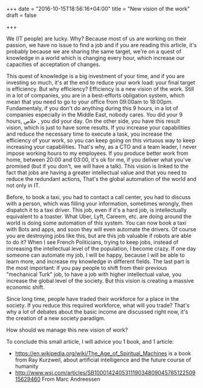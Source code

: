 +++
date = "2016-10-15T18:56:16+04:00"
title = "New vision of the work"
draft = false

+++

We (IT people) are lucky. Why? Because most of us are working on their passion, we have no issue to find a job and if you are reading this article, it's probably because we are sharing the same target, we're on a quest of knowledge in a world which is changing every hour, which increase our capacities of acceptation of changes.

This quest of knowledge is a big investment of your time, and if you are investing so much, it's at the end to reduce your work load: your final target is efficiency. But why efficiency? Efficiency is a new vision of the work. Still in a lot of companies, you are in a best-efforts obligation system, which mean that you need to go to your office from 09:00am to 18:00pm. Fundamentaly, if you don't do anything during this 9 hours, in a lot of companies especially in the Middle East, nobody cares. You did your 9 hours, خلاص , you did your day. On the other side, you have this result vision, which is just to have some results. If you increase your capabilities and reduce the necessary time to execute a task, you increase the efficiency of your work, so you can keep going on this virtuous way to keep increasing your capabilities. That's why, as a CTO and a team leader, I never impose working hours to my employees. If you produce better work from home, between 20:00 and 03:00, it's ok for me, if you deliver what you've promised (but if you don't, we will have a talk). This vision is linked to the fact that jobs are having a greater intellectual value and that you need to reduce the redundant actions, That's the global automation of the world and not only in IT.

Before, to book a taxi, you had to contact a call center, you had to discuss with a person, which was filling your information, sometimes wrongly, then dispatch it to a taxi driver. This job, even if it's a hard job, is intellectually equivalent to a toaster. What Uber, Lyft, Careem, etc. are doing around the world is doing some automation of this system. You can now book a taxi with Bots and apps, and soon they will even automate the drivers. Of course you are destroying jobs like this, but are this job valuable if robots are able to do it? When I see French Politicians, trying to keep jobs, instead of increasing the intellectual level of the population, I become crazy. If one day someone can automate my job, I will be happy, because I will be able to learn more, and increase my knowledge in different fields. The last part is the most important: if you pay people to shift from their previous "mechanical Turk" job, to have a job with higher intellectual value, you increase the global level of the society. But this vision is creating a massive economic shift.

Since long time, people have traded their workforce for a place in the society. If you reduce this required workforce, what will you trade? That's why a lot of debates about the basic income are discussed right now, it's the creation of a new society paradigm.

How should we manage this new vision of work?

To conclude this small article, I will advice you 1 book, and 1 article:

* https://en.wikipedia.org/wiki/The_Age_of_Spiritual_Machines is a book from Ray Kurzweil, about artificial intelligence and the future course of humanity
* http://www.wsj.com/articles/SB10001424053111903480904576512250915629460 From Marc Andreessen

